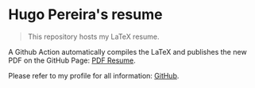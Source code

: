 # Hugo Pereira's resume

> This repository hosts my LaTeX resume.

A Github Action automatically compiles the LaTeX and publishes the new PDF on the GitHub Page: [PDF Resume](https://tigrou23.github.io/resume).

Please refer to my profile for all information: [GitHub](https://github.com/tigrou23).
